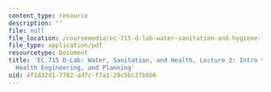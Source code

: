 ```yaml
---
content_type: resource
description: ''
file: null
file_location: /coursemedia/ec-715-d-lab-water-sanitation-and-hygiene-fall-2019/4f1d32d17702ad7cf7a129c5bc27b8b6_MITEC_715F19_lec2.pdf
file_type: application/pdf
resourcetype: Document
title: 'EC.715 D-Lab: Water, Sanitation, and Health, Lecture 2: Intro to WASH, Public
  Health Engineering, and Planning'
uid: 4f1d32d1-7702-ad7c-f7a1-29c5bc27b8b6
---
```

